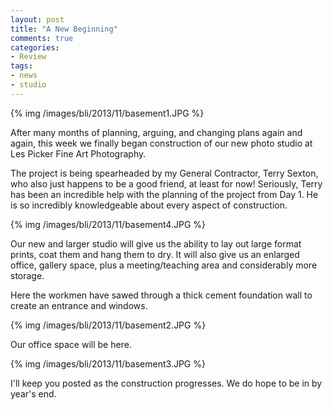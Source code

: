 ```yaml
---
layout: post
title: "A New Beginning"
comments: true
categories:
- Review
tags:
- news
- studio
---
```


{% img /images/bli/2013/11/basement1.JPG %}

After many months of planning, arguing, and changing plans again and again, this week we finally began construction of our new photo studio at Les Picker Fine Art Photography. 

<!--more-->

The project is being spearheaded by my General Contractor, Terry Sexton, who also just happens to be a good friend, at least for now! Seriously, Terry has been an incredible help with the planning of the project from Day 1. He is so incredibly knowledgeable about every aspect of construction. 

{% img /images/bli/2013/11/basement4.JPG %}

Our new and larger studio will give us the ability to lay out large format prints, coat them and hang them to dry. It will also give us an enlarged office, gallery space, plus a meeting/teaching area and considerably more storage. 

Here the workmen have sawed through a thick cement foundation wall to create an entrance and windows. 

{% img /images/bli/2013/11/basement2.JPG %}

Our office space will be here.

{% img /images/bli/2013/11/basement3.JPG %}

I'll keep you posted as the construction progresses. We do hope to be in by year's end. 